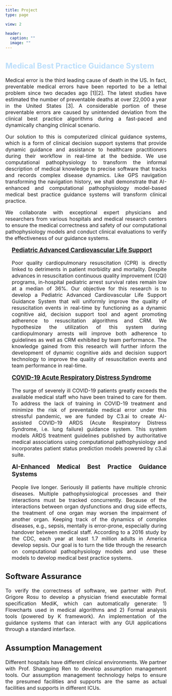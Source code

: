 ```yaml
---
title: Project
type: page

view: 2

header:
  caption: ""
  image: ""
---
```


<div
  class="article-style"
  style="overflow:visible; text-align:justify; font-size:16px"
>
  <div class="article-style">
    <h2 style="color:#bbdefb">Medical Best Practice Guidance System</h2>
    <p style="font-size:16px">
      Medical error is the third leading cause of death in the US. In fact,
      preventable medical errors have been reported to be a lethal problem since
      two decades ago [1][2]. The latest studies have estimated the number of
      preventable deaths at over 22,000 a year in the United States [3]. A
      considerable portion of these preventable errors are caused by unintended
      deviation from the clinical best practice algorithms during a fast-paced
      and dynamically changing clinical scenario.
    </p>
    <p style="font-size:16px">
      Our solution to this is computerized clinical guidance systems, which is a
      form of clinical decision support systems that provide dynamic guidance
      and assistance to healthcare practitioners during their workflow in
      real-time at the bedside. We use computational pathophysiology to
      transform the informal description of medical knowledge to precise
      software that tracks and records complex disease dynamics. Like GPS
      navigation transforming the navigation history, we shall demonstrate that
      AI-enhanced and computational pathophysiology model-based medical best
      practice guidance systems will transform clinical practice.
    </p>
    <p style="font-size:16px">
      We collaborate with exceptional expert physicians and researchers from
      various hospitals and medical research centers to ensure the medical
      correctness and safety of our computational pathophysiology models and
      conduct clinical evaluations to verify the effectiveness of our guidance
      systems.
    </p>
    <div style="padding-left:20px">
      <h3 style="margin-top:10px">
        <a href="/courses/pacls/">
          Pediatric Advanced Cardiovascular Life Support
        </a>
      </h3>
      <p style="font-size:16px">
        Poor quality cardiopulmonary resuscitation (CPR) is directly linked to
        detriments in patient morbidity and mortality. Despite advances in
        resuscitation continuous quality improvement (CQI) programs, in-hospital
        pediatric arrest survival rates remain low at a median of 36%. Our
        objective for this research is to develop a Pediatric Advanced
        Cardiovascular Life Support Guidance System that will uniformly improve
        the quality of resuscitation events in real-time by functioning as a
        dynamic cognitive aid, decision support tool and agent promoting
        adherence to resuscitation algorithms and CRM. We hypothesize the
        utilization of this system during cardiopulmonary arrests will improve
        both adherence to guidelines as well as CRM exhibited by team
        performance. The knowledge gained from this research will further inform
        the development of dynamic cognitive aids and decision support
        technology to improve the quality of resuscitation events and team
        performance in real-time.
      </p>
      <h3 style="margin-top:10px">
        <a href="/courses/ards/">
          COVID-19 Acute Respiratory Distress Syndrome
        </a>
      </h3>
      <p style="font-size:16px">
        The surge of severely ill COVID-19 patients greatly exceeds the
        available medical staff who have been trained to care for them. To
        address the lack of training in COVID-19 treatment and minimize the risk
        of preventable medical error under this stressful pandemic, we are
        funded by C3.ai to create AI-assisted COVID-19 ARDS (Acute Respiratory
        Distress Syndrome, i.e. lung failure) guidance system. This system
        models ARDS treatment guidelines published by authoritative medical
        associations using computational pathophysiology and incorporates
        patient status prediction models powered by c3.ai suite.
      </p>
      <h3 style="margin-top:10px">
        <a>AI-Enhanced Medical Best Practice Guidance Systems</a>
      </h3>
      <p style="font-size:16px">
        People live longer. Seriously ill patients have multiple chronic
        diseases. Multiple pathophysiological processes and their interactions
        must be tracked concurrently. Because of the interactions between organ
        dysfunctions and drug side effects, the treatment of one organ may
        worsen the impairment of another organ. Keeping track of the dynamics of
        complex diseases, e.g., sepsis, mentally is error-prone, especially
        during handover between medical staff. According to a 2016 study by the
        CDC, each year at least 1.7 million adults in America develop sepsis.
        Our goal is to turn the tide through the research on computational
        pathophysiology models and use these models to develop medical best
        practice systems.
      </p>
    </div>
  </div>
  <div>
    <h2>
      <a>Software Assurance</a>
    </h2>
    <div class="article-style">
      To verify the correctness of software, we partner with Prof. Grigore Rosu
      to develop a physician friend executable formal specification MediK, which
      can automatically generate: 1) Flowcharts used in medical algorithms and
      2) Formal analysis tools (powered by K framework). An implementation of
      the guidance systems that can interact with any GUI applications through a
      standard interface.
    </div>
  </div>
  <div>
    <h2>
      <a>Assumption Management</a>
    </h2>
    <div class="article-style">
      Different hospitals have different clinical environments. We partner with
      Prof. Shangping Ren to develop assumption management tools. Our assumption
      management technology helps to ensure the presumed facilities and supports
      are the same as actual facilities and supports in different ICUs.
    </div>
  </div>
</div>
